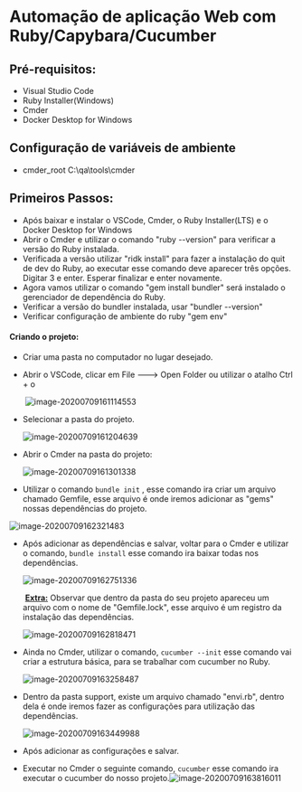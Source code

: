 # Automação de aplicação Web com Ruby/Capybara/Cucumber

## Pré-requisitos:

- Visual Studio Code
- Ruby Installer(Windows)
- Cmder
- Docker Desktop for Windows

## Configuração de variáveis de ambiente

- cmder_root C:\qa\tools\cmder

## Primeiros Passos:

- Após baixar e instalar o VSCode, Cmder, o Ruby Installer(LTS) e o Docker Desktop for Windows
- Abrir o Cmder e utilizar o comando "ruby --version" para verificar a versão do Ruby instalada.
- Verificada a versão utilizar "ridk install" para fazer a instalação do quit de dev do Ruby, ao executar esse comando deve aparecer três opções. Digitar 3 e enter. Esperar finalizar e enter novamente.
- Agora vamos utilizar o comando "gem install bundler" será instalado o gerenciador de dependência do Ruby.
- Verificar a versão do bundler instalada, usar "bundler --version"
- Verificar configuração de ambiente do ruby "gem env"

#### Criando o projeto:

- Criar uma pasta no computador no lugar desejado.

- Abrir o VSCode, clicar em File ---> Open Folder  ou utilizar o atalho Ctrl + o 

  ​	![image-20200709161114553](C:\Users\guiga\AppData\Roaming\Typora\typora-user-images\image-20200709161114553.png)

- Selecionar a pasta do projeto.

  ![image-20200709161204639](C:\Users\guiga\AppData\Roaming\Typora\typora-user-images\image-20200709161204639.png)

- Abrir o Cmder na pasta do projeto:

  ![image-20200709161301338](C:\Users\guiga\AppData\Roaming\Typora\typora-user-images\image-20200709161301338.png)

-  Utilizar o comando `bundle init` , esse comando ira criar um arquivo chamado  Gemfile, esse arquivo é onde iremos adicionar as "gems" nossas dependências do projeto.  

  ![image-20200709162321483](C:\Users\guiga\AppData\Roaming\Typora\typora-user-images\image-20200709162321483.png)

- Após adicionar as dependências e salvar, voltar para o Cmder e utilizar o comando,  `bundle install` esse comando ira baixar todas nos dependências.

  ![image-20200709162751336](C:\Users\guiga\AppData\Roaming\Typora\typora-user-images\image-20200709162751336.png)

  ​	**<u>Extra:</u>** Observar que dentro da pasta do seu projeto apareceu um arquivo com o nome de "Gemfile.lock", esse arquivo
  é um registro da instalação das dependências.

  ![image-20200709162818471](C:\Users\guiga\AppData\Roaming\Typora\typora-user-images\image-20200709162818471.png)

  

- Ainda no Cmder, utilizar o comando,  `cucumber --init` esse comando vai criar a estrutura básica, para se trabalhar com cucumber no Ruby.

  ![image-20200709163258487](C:\Users\guiga\AppData\Roaming\Typora\typora-user-images\image-20200709163258487.png)

- Dentro da pasta support, existe um arquivo chamado "envi.rb", dentro dela é onde iremos fazer as configurações para utilização das dependências.

  ![image-20200709163449988](C:\Users\guiga\AppData\Roaming\Typora\typora-user-images\image-20200709163449988.png) 

- Após adicionar as configurações e salvar. 

- Executar no Cmder o seguinte comando,  `cucumber` esse comando ira executar o cucumber do nosso projeto.![image-20200709163816011](C:\Users\guiga\AppData\Roaming\Typora\typora-user-images\image-20200709163816011.png)

  